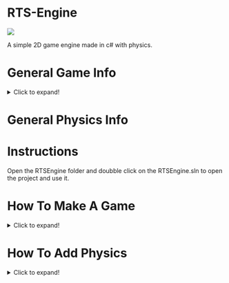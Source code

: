 # RTS-Engine
![](https://img.shields.io/github/repo-size/RTSProductions/RTSEngine?style=for-the-badge)

A simple 2D game engine made in c# with physics.

# General Game Info
<details>
  <summary>Click to expand!</summary>
  
## Sprites
A sprite or `Sprite2D` takes 4 arguments
```cs
Sprite2D(Vector2 Position, Vector2 Scale, string Directory, String Tag)
```
A vector 2 for position, a vector 2 for scale, a string for the directory of the sprite, and a string for the tag.
DIRECTORY:
To get the directory of a sprite got to `RTSEngine\RTSEngine\Assets\Sprites\PNG` these are all the avalable sprites, if a sprite isn't in here or a folder wich
contains sprites isn't here make sure to move it to `RTSEngine\RTSEngine\Assets\Sprites\PNG`

TAG:
A tag can be used to group many sprites and do things like only colliding with a serten tag
```cs
if (sprite.IsColliding("Ground"))
{
    //Do something.
}
```

## Log
`Log` is a class with four functions that can be used to log a message to the consel windo
```cs
Log.Normal("A Normal Log");

Log.Info("An Info Log");

Log.Warning("A Warning Log");

Log.Error("An Error Log");
```
Each log will apear in different colors depending on wich function you use.

## Mathf
`Mathf` is a class with a few function that can be used with floats.

To intorpolate from 2 numbers use:
```cs
float amount = Mathf.Lerp(0, 2, 1) //Mathf.Lerp(float a, float a, float speed)
```

If you want to clamp a float inbetween two values use:
```cs
float value = 100

float amount = Mathf.Clamp(value, -90, 90) // Mathf.Clamp(float inital value, min, max)
```

## Vector 2
A `Vector2` can be used for the position or scale of an object.
```cs
Vector2 position = new Vector2(10, 100);
```
A vector 2 only has to variables `x` and `y` these are both floats that can be edited.
```cs
position.x = 30;
```
If you want to define a vector 2's x and y variables as zero when you create it instead of using `Vector2 position = new Vector2(0, 0);` you can use:
```cs
Vector2 position = Vector2.Zero();
```
If you want to move between two points instead of using `Mathf.Lerp()` for x and y you can use:
```cs
position = Vector2.Lerp(Vector2.Zero(), new Vector2(10, 10), speed) // Vector2.Lerp(Vector2 a, Vector2 b, float speed)
```

## Create A Runable Window
To create a window/game that will actaully run when you

In your class make sure it inherits from the main game engine class:
```cs
class Game  : RTSEngine.RTSEngine
```
Then add a struct and add ` : base(new Vector2(615, 515), "Game")` so that we get a screen
```cs
Public Game()  : base(new Vector2(615, 515), "Game") //A vector 2 for the size of the window and a string for the title of the window
{

}
```

Next add some oveides 
```cs
       public override void GetKeyDown(KeyEventArgs e)
        {
            
        }

        public override void GetKeyUp(KeyEventArgs e)
        {
            
        }

        public override void OnDraw()
        {
            
        }

        public override void OnLoad()
        {
            
        }

        public override void OnUpdate()
        {
            
        }
```
Note that you don't need to use all of them but they do need to be there
Next go to `Program.cs` and add 
```cs
Game game = new Game();
```

And now it should run.

  </details>
    
# General Physics Info

# Instructions
Open the RTSEngine folder and doubble click on the RTSEngine.sln to open the project and use it.
# How To Make A Game
<details>
  <summary>Click to expand!</summary>

## Pretutorial Info

before we start you need to understand some things about the code.                                                                      
VECTOR2:
A vector 2 is a float array with two variables `x` and `y` this can be used for the scale and the position of an object.

LOG:
Log is a class the can be used to log things to the consel window like this `Log.Normal("Hello World")` you can also use `Log.Info`, `Log.Warning`, and `Log.Error`.

SPRITE2D:
Sprite2D is a sprite that can be rendered, moved, sacled, destroyed, it can even collide with other sprites and you can also make it a physics object.
To creat a sprite use:
```cs
Sprite2D sprite = new Sprite2D(Vector2 Position, Vector2 Scale, String Directory, String Tag)
```
The position and scale are both vector2's the tag and directory are string's, for the position and scale use something like `new Vector2(10, 10)` for the tag use something that makes sence for the object like `Ground` or `Coin` and the directory is the diectory used to get the actual sprite, to find the directory of the sprite you want go to `Assets\Sprites\PNG` if you don't see the sprite your looking for or the folder the sprite is in the make sure its in the `Assets\Sprites\PNG(directory)` directory to see if it is there.

## Game Tutorial

first creat a class and call it something like `Game` or `Platformer` or `TopDown` or `Dungeon`

then replace all the using tags with these using tags.

```cs
using System;
using System.Collections.Generic;
using System.Linq;
using System.Text;
using System.Threading.Tasks;
using RTSEngine.RTSEngine;
using System.Drawing;
using System.Windows.Forms;
using System.Numerics;
using Box2DX.Dynamics;
using Box2DX.Collision;
using Box2DX.Common;
using Color = System.Drawing.Color;
```
then on the class add `: RTSEngine.RTSEngine` like this
```cs
    class ExampleGame : RTSEngine.RTSEngine
    {

    }
```

now your class should look like this:
```cs
using System;
using System.Collections.Generic;
using System.Linq;
using System.Text;
using System.Threading.Tasks;
using RTSEngine.RTSEngine;
using System.Drawing;
using System.Windows.Forms;
using System.Numerics;
using Box2DX.Dynamics;
using Box2DX.Collision;
using Box2DX.Common;
using Color = System.Drawing.Color;

namespace RTSEngine
{
    class ExampleGame : RTSEngine.RTSEngine
    {

    }
}

```
Next in the `Program` class replace the `DemoGame game = new DemoGame();` with `ExampleGame game = new ExampleGame();` like this:
```cs
using System;
using System.Collections.Generic;
using System.Linq;
using System.Text;
using System.Threading.Tasks;
using RTSEngine.RTSEngine;

namespace RTSEngine
{
    class Program
    {
        static void Main(string[] args)
        {
            ExampleGame game = new ExampleGame();
        }
    }
}
```
This will allow us to actaully play our game, but don't try it yet because we still have nothing
Now you should be getting an error on the class. Don't worry were about to fix that.

Add some overide voids
```cs
        public override void GetKeyDown(KeyEventArgs e)
        {
            
        }

        public override void GetKeyUp(KeyEventArgs e)
        {
            
        }

        public override void OnDraw()
        {
            
        }

        public override void OnLoad()
        {
            
        }

        public override void OnUpdate()
        {
            
        }
```
Now you should still be getting one error. That is because you need to add a struct.
So add this in the code
```cs
        public ExampleGame()
        {

        }
```
Now add on : `: base(new Vector2(615, 515), "Example Game")` Like this:
```cs
        public ExampleGame() : base(new Vector2(615, 515), "Example Game")
        {

        }
```
Now add some variables
```cs
        //the player
        Sprite2D player = null;

        bool left;
        bool right;
        bool up;
        bool down;
        Vector2 lastPos = Vector2.Zero();
        public float speed = 6;
```
Now in the `GetKeyDown` method add :
```cs
            if (e.KeyCode == Keys.W || e.KeyCode == Keys.Up) { up = true; }
            if (e.KeyCode == Keys.S || e.KeyCode == Keys.Down) { down = true; }
            if (e.KeyCode == Keys.A || e.KeyCode == Keys.Left) { left = true; }
            if (e.KeyCode == Keys.D || e.KeyCode == Keys.Right) { right = true; }
```
And in the `GetKeyUp` mothod add :
```cs
            if (e.KeyCode == Keys.W || e.KeyCode == Keys.Up) { up = false; }
            if (e.KeyCode == Keys.S || e.KeyCode == Keys.Down) { down = false; }
            if (e.KeyCode == Keys.A || e.KeyCode == Keys.Left) { left = false; }
            if (e.KeyCode == Keys.D || e.KeyCode == Keys.Right) { right = false; }
```
So now we are getting input from the player wich we can use to move.

Now in oder to make the player and the map we make a 2 dimentinal string array or `string[,] Map` then in the array us the `.` character for an empty space and use the `g` for a ground space also add the `j` for a jewel and `c` for a coin.
Like this:
```cs
        string[,] Map =
        {
            {"g","g","g","g","g","g","g"},
            {"g",".",".",".",".","c","g"},
            {"g","j",".","j","g","c","g"},
            {"g",".","g","g","g","c","g"},
            {"g",".","g","j","g",".","g"},
            {"g",".","g","j",".",".","g"},
            {"g","g","g","g","g","g","g"},
        };
```
This will be our map.
Now in the `OnLoad` method add three sprites that we can use for all the other spites to load in oder to make it more preforment and make it load faster. Also add change the backround color (optinal)
```cs
            BackroundColor = Color.Black;

            Sprite2D playerRef = new Sprite2D("Players/Player Green/playerGreen_walk1");
            Sprite2D groundRef = new Sprite2D("Tiles/Blue tiles/tileBlue_03");
            Sprite2D jewelRef = new Sprite2D("Items/yellowJewel");
            Sprite2D coinRef = new Sprite2D("Items/yellowCrystal");
```
Back in the `OnLoad` method creat two for loops like this:
```cs
           for (int i = 0; i < Map.GetLength(1); i++)
           {
                for (int j = 0; j  < Map.GetLength(0); j ++)
                {

                }
            }
```
This way we can loop through each character in the array.
Now we will make it so that the sprites will render.
Add this in the second for loop :
```cs
if (Map[j, i] == "g")
{
    new Sprite2D(new Vector2(i * 50, j * 50), new Vector2(50, 50), groundRef, "Ground");
}
if (Map[j, i] == "j")
{
    new Sprite2D(new Vector2(i * 50 + 15, j * 50 + 15), new Vector2(25, 25), jewelRef, "Jewel");
}
if (Map[j, i] == "c")
{
    new Sprite2D(new Vector2(i * 50 + 15, j * 50 + 15), new Vector2(25, 25), coinRef, "Coin");
}
```
Now if we hit play we should see a nice little map for the player to wonder around in.
So right now our script should look like this:
```cs
using System;
using System.Collections.Generic;
using System.Linq;
using System.Text;
using System.Threading.Tasks;
using RTSEngine.RTSEngine;
using System.Drawing;
using System.Windows.Forms;
using System.Numerics;
using Box2DX.Dynamics;
using Box2DX.Collision;
using Box2DX.Common;
using Color = System.Drawing.Color;

namespace RTSEngine
{
    class ExampleGame : RTSEngine.RTSEngine
    {
        //the player
        Sprite2D player = null;

        bool left;
        bool right;
        bool up;
        bool down;
        Vector2 lastPos = Vector2.Zero();
        public float speed = 6;

        string[,] Map =
        {
            {"g","g","g","g","g","g","g"},
            {"g",".",".",".",".","c","g"},
            {"g","j",".","j","g","c","g"},
            {"g",".","g","g","g","c","g"},
            {"g",".","g","j","g",".","g"},
            {"g",".","g","j",".",".","g"},
            {"g","g","g","g","g","g","g"},
        };

        public ExampleGame() : base(new Vector2(615, 515), "RTS Engine Demo")
        {

        }

        public override void GetKeyDown(KeyEventArgs e)
        {
            if (e.KeyCode == Keys.W || e.KeyCode == Keys.Up) { up = true; }
            if (e.KeyCode == Keys.S || e.KeyCode == Keys.Down) { down = true; }
            if (e.KeyCode == Keys.A || e.KeyCode == Keys.Left) { left = true; }
            if (e.KeyCode == Keys.D || e.KeyCode == Keys.Right) { right = true; }
        }

        public override void GetKeyUp(KeyEventArgs e)
        {
            if (e.KeyCode == Keys.W || e.KeyCode == Keys.Up) { up = false; }
            if (e.KeyCode == Keys.S || e.KeyCode == Keys.Down) { down = false; }
            if (e.KeyCode == Keys.A || e.KeyCode == Keys.Left) { left = false; }
            if (e.KeyCode == Keys.D || e.KeyCode == Keys.Right) { right = false; }
        }

        public override void OnDraw()
        {
            
        }

        public override void OnLoad()
        {
            BackroundColor = Color.Black;

            Sprite2D groundRef = new Sprite2D("Tiles/Blue tiles/tileBlue_03");
            Sprite2D jewelRef = new Sprite2D("Items/yellowJewel");
            Sprite2D coinRef = new Sprite2D("Items/yellowCrystal");

            for (int i = 0; i < Map.GetLength(1); i++)
            {
                for (int j = 0; j < Map.GetLength(0); j++)
                {
                    if (Map[j, i] == "g")
                    {
                        new Sprite2D(new Vector2(i * 50, j * 50), new Vector2(50, 50), groundRef, "Ground");
                    }
                    if (Map[j, i] == "j")
                    {
                        new Sprite2D(new Vector2(i * 50 + 15, j * 50 + 15), new Vector2(25, 25), jewelRef, "Jewel");
                    }
                    if (Map[j, i] == "c")
                    {
                        new Sprite2D(new Vector2(i * 50 + 15, j * 50 + 15), new Vector2(25, 25), coinRef, "Coin");
                    }
                }
            }
        }

        public override void OnUpdate()
        {
            
        }
    }
}
```
Now we need to add the player
In the map array add a `p` for the player like this:
```cs
        string[,] Map =
        {
            {"g","g","g","g","g","g","g"},
            {"g",".",".",".",".","c","g"},
            {"g","j","p","j","g","c","g"},
            {"g",".","g","g","g","c","g"},
            {"g",".","g","j","g",".","g"},
            {"g",".","g","j",".",".","g"},
            {"g","g","g","g","g","g","g"},
        };
```
Then in the second for loop add another if statment:
```cs
if (Map[j, i] == "p")
{
    player = new Sprite2D(new Vector2(i * 50, j * 50), new Vector2(30, 40), playerRef, "Player");
}
```
Now if we start we should see a little green blob where you put the `p`.
But we can't move him, luckly we are reciveing input from the player so all we need to do is use it.
So in the `OnUpdate` method add:
```cs
            if (player != null)
            {

            }
```
Now we can use the input bools.
First add the y axsis like this:
```cs
                if (up)
                {
                    player.Position.y -= speed;
                }
                if (down)
                {
                    player.Position.y += speed;
                }
```
Now add the x axsis:
```cs
                if (left)
                {
                    player.Position.x -= speed;
                }
                if (right)
                {
                    player.Position.x += speed;
                }
```
Now if we start the game we have a little green player that can move round, fun!
But it wont collide with the walls.
So we need to make it registor the collsion, luckly the `Sprite2D` does all the work for us.
So next lets add this:
```cs
                if (player.IsColliding("Ground") != null)
                {

                }
```
In the collide statment add:
```cs
                    player.Position.x = lastPos.x;
                    player.Position.y = lastPos.y;
```
This checks if were colliding with the walls and if so makes it so we can't move through the walls!
Now add an else statment so we can update the lasp position of the player:
```cs
                else
                {
                    lastPos.x = player.Position.x;
                    lastPos.y = player.Position.y;
                }
```
Now if you play it you will notice that we can't collect the coins and jewels
So first add:
```cs
                Sprite2D jewel = player.IsColliding("Jewel");
                if (jewel != null)
                {
                    jewel.DestroySelf();
                }
```
This will make it so we can collect the jewels.
Now do the same thing with the coins like this:
```cs
                Sprite2D coin = player.IsColliding("Coin");
                if (coin != null)
                {
                    coin.DestroySelf();
                }
```
So now we can collect the coins, great!
So now our basic game is done, awesome!
So your script should look like this:
```cs
using System;
using System.Collections.Generic;
using System.Linq;
using System.Text;
using System.Threading.Tasks;
using RTSEngine.RTSEngine;
using System.Drawing;
using System.Windows.Forms;
using System.Numerics;
using Box2DX.Dynamics;
using Box2DX.Collision;
using Box2DX.Common;
using Color = System.Drawing.Color;

namespace RTSEngine
{
    class ExampleGame : RTSEngine.RTSEngine
    {
        //the player
        Sprite2D player = null;

        bool left;
        bool right;
        bool up;
        bool down;
        Vector2 lastPos = Vector2.Zero();
        public float speed = 6;

        string[,] Map =
        {
            {"g","g","g","g","g","g","g"},
            {"g",".",".",".",".","c","g"},
            {"g","j","p","j","g","c","g"},
            {"g",".","g","g","g","c","g"},
            {"g",".","g","j","g",".","g"},
            {"g",".","g","j",".",".","g"},
            {"g","g","g","g","g","g","g"},
        };

        public ExampleGame() : base(new Vector2(615, 515), "RTS Engine Demo")
        {

        }

        public override void GetKeyDown(KeyEventArgs e)
        {
            if (e.KeyCode == Keys.W || e.KeyCode == Keys.Up) { up = true; }
            if (e.KeyCode == Keys.S || e.KeyCode == Keys.Down) { down = true; }
            if (e.KeyCode == Keys.A || e.KeyCode == Keys.Left) { left = true; }
            if (e.KeyCode == Keys.D || e.KeyCode == Keys.Right) { right = true; }
        }

        public override void GetKeyUp(KeyEventArgs e)
        {
            if (e.KeyCode == Keys.W || e.KeyCode == Keys.Up) { up = false; }
            if (e.KeyCode == Keys.S || e.KeyCode == Keys.Down) { down = false; }
            if (e.KeyCode == Keys.A || e.KeyCode == Keys.Left) { left = false; }
            if (e.KeyCode == Keys.D || e.KeyCode == Keys.Right) { right = false; }
        }

        public override void OnDraw()
        {
            
        }

        public override void OnLoad()
        {
            BackroundColor = Color.Black;

            Sprite2D playerRef = new Sprite2D("Players/Player Green/playerGreen_walk1");
            Sprite2D groundRef = new Sprite2D("Tiles/Blue tiles/tileBlue_03");
            Sprite2D jewelRef = new Sprite2D("Items/yellowJewel");
            Sprite2D coinRef = new Sprite2D("Items/yellowCrystal");

            for (int i = 0; i < Map.GetLength(1); i++)
            {
                for (int j = 0; j < Map.GetLength(0); j++)
                {
                    if (Map[j, i] == "g")
                    {
                        new Sprite2D(new Vector2(i * 50, j * 50), new Vector2(50, 50), groundRef, "Ground");
                    }
                    if (Map[j, i] == "j")
                    {
                        new Sprite2D(new Vector2(i * 50 + 15, j * 50 + 15), new Vector2(25, 25), jewelRef, "Jewel");
                    }
                    if (Map[j, i] == "c")
                    {
                        new Sprite2D(new Vector2(i * 50 + 15, j * 50 + 15), new Vector2(25, 25), coinRef, "Coin");
                    }
                    if (Map[j, i] == "p")
                    {
                        player = new Sprite2D(new Vector2(i * 50, j * 50), new Vector2(30, 40), playerRef, "Player");
                    }
                }
            }
        }

        public override void OnUpdate()
        {
            if (player != null)
            {
                if (up)
                {
                    player.Position.y -= speed;
                }
                if (down)
                {
                    player.Position.y += speed;
                }
                if (left)
                {
                    player.Position.x -= speed;
                }
                if (right)
                {
                    player.Position.x += speed;
                }

                if (player.IsColliding("Ground") != null)
                {
                    player.Position.x = lastPos.x;
                    player.Position.y = lastPos.y;
                }
                else
                {
                    lastPos.x = player.Position.x;
                    lastPos.y = player.Position.y;
                }

                Sprite2D jewel = player.IsColliding("Jewel");
                if (jewel != null)
                {
                    jewel.DestroySelf();
                }

                Sprite2D coin = player.IsColliding("Coin");
                if (coin != null)
                {
                    coin.DestroySelf();
                }
            }
        }
    }
}
```
Now for a little bonus we'll make a new big map
First change the map array to this:
```cs
        string[,] Map =
        {
            {"g", "g", "g", "g", "g", "g", "g", "g", "g", "g", "g", "g", "g", "g", "g"},
            {"g", ".", ".", ".", ".", ".", "g", ".", ".", "c", ".", "j", "g", "j", "g"},
            {"g", ".", "g", ".", ".", ".", "g", ".", ".", "g", ".", "j", "g", "j", "g"},
            {"g", ".", "g", ".", ".", ".", "g", ".", ".", "g", ".", "j", "g", "j", "g"},
            {"g", "c", "g", ".", ".", ".", "g", ".", ".", "g", ".", ".", "g", "j", "g"},
            {"g", "c", "g", ".", ".", ".", "g", ".", "g", "g", "g", ".", "g", "j", "g"},
            {"g", "c", "g", "c", ".", ".", "g", ".", ".", ".", "g", ".", "g", "c", "g"},
            {"g", ".", "g", "g", "g", ".", "g", ".", ".", ".", "g", ".", "g", "c", "g"},
            {"g", ".", "g", "p", "g", ".", "g", "g", "g", ".", "g", ".", "g", "c", "g"},
            {"g", ".", "g", ".", "g", ".", "g", ".", ".", ".", "g", ".", "g", "c", "g"},
            {"g", ".", ".", ".", "g", ".", "j", ".", ".", ".", "g", ".", ".", "c", "g"},
            {"g", "g", "g", "g", "g", "g", "g", "g", "g", "g", "g", "g", "g", "g", "g"},
        };
```
And in the `OnLoad` method add:
```cs
            CameraZoom = new Vector2(.8f, .8f);
```
To zoom out the camera.
So now our script should look like this:
```cs
using System;
using System.Collections.Generic;
using System.Linq;
using System.Text;
using System.Threading.Tasks;
using RTSEngine.RTSEngine;
using System.Drawing;
using System.Windows.Forms;
using System.Numerics;
using Box2DX.Dynamics;
using Box2DX.Collision;
using Box2DX.Common;
using Color = System.Drawing.Color;

namespace RTSEngine
{
    class ExampleGame : RTSEngine.RTSEngine
    {
        //the player
        Sprite2D player = null;

        bool left;
        bool right;
        bool up;
        bool down;
        Vector2 lastPos = Vector2.Zero();
        public float speed = 6;

        string[,] Map =
        {
            {"g", "g", "g", "g", "g", "g", "g", "g", "g", "g", "g", "g", "g", "g", "g"},
            {"g", ".", ".", ".", ".", ".", "g", ".", ".", "c", ".", "j", "g", "j", "g"},
            {"g", ".", "g", ".", ".", ".", "g", ".", ".", "g", ".", "j", "g", "j", "g"},
            {"g", ".", "g", ".", ".", ".", "g", ".", ".", "g", ".", "j", "g", "j", "g"},
            {"g", "c", "g", ".", ".", ".", "g", ".", ".", "g", ".", ".", "g", "j", "g"},
            {"g", "c", "g", ".", ".", ".", "g", ".", "g", "g", "g", ".", "g", "j", "g"},
            {"g", "c", "g", "c", ".", ".", "g", ".", ".", ".", "g", ".", "g", "c", "g"},
            {"g", ".", "g", "g", "g", ".", "g", ".", ".", ".", "g", ".", "g", "c", "g"},
            {"g", ".", "g", "p", "g", ".", "g", "g", "g", ".", "g", ".", "g", "c", "g"},
            {"g", ".", "g", ".", "g", ".", "g", ".", ".", ".", "g", ".", "g", "c", "g"},
            {"g", ".", ".", ".", "g", ".", "j", ".", ".", ".", "g", ".", ".", "c", "g"},
            {"g", "g", "g", "g", "g", "g", "g", "g", "g", "g", "g", "g", "g", "g", "g"},
        };

        public ExampleGame() : base(new Vector2(615, 515), "RTS Engine Demo")
        {

        }

        public override void GetKeyDown(KeyEventArgs e)
        {
            if (e.KeyCode == Keys.W || e.KeyCode == Keys.Up) { up = true; }
            if (e.KeyCode == Keys.S || e.KeyCode == Keys.Down) { down = true; }
            if (e.KeyCode == Keys.A || e.KeyCode == Keys.Left) { left = true; }
            if (e.KeyCode == Keys.D || e.KeyCode == Keys.Right) { right = true; }
        }

        public override void GetKeyUp(KeyEventArgs e)
        {
            if (e.KeyCode == Keys.W || e.KeyCode == Keys.Up) { up = false; }
            if (e.KeyCode == Keys.S || e.KeyCode == Keys.Down) { down = false; }
            if (e.KeyCode == Keys.A || e.KeyCode == Keys.Left) { left = false; }
            if (e.KeyCode == Keys.D || e.KeyCode == Keys.Right) { right = false; }
        }

        public override void OnDraw()
        {
            
        }

        public override void OnLoad()
        {
            BackroundColor = Color.Black;

            Sprite2D playerRef = new Sprite2D("Players/Player Green/playerGreen_walk1");
            Sprite2D groundRef = new Sprite2D("Tiles/Blue tiles/tileBlue_03");
            Sprite2D jewelRef = new Sprite2D("Items/yellowJewel");
            Sprite2D coinRef = new Sprite2D("Items/yellowCrystal");

            CameraZoom = new Vector2(.8f, .8f);

            for (int i = 0; i < Map.GetLength(1); i++)
            {
                for (int j = 0; j < Map.GetLength(0); j++)
                {
                    if (Map[j, i] == "g")
                    {
                        new Sprite2D(new Vector2(i * 50, j * 50), new Vector2(50, 50), groundRef, "Ground");
                    }
                    if (Map[j, i] == "j")
                    {
                        new Sprite2D(new Vector2(i * 50 + 15, j * 50 + 15), new Vector2(25, 25), jewelRef, "Jewel");
                    }
                    if (Map[j, i] == "c")
                    {
                        new Sprite2D(new Vector2(i * 50 + 15, j * 50 + 15), new Vector2(25, 25), coinRef, "Coin");
                    }
                    if (Map[j, i] == "p")
                    {
                        player = new Sprite2D(new Vector2(i * 50, j * 50), new Vector2(30, 40), playerRef, "Player");
                    }
                }
            }
        }

        public override void OnUpdate()
        {
            if (player != null)
            {
                if (up)
                {
                    player.Position.y -= speed;
                }
                if (down)
                {
                    player.Position.y += speed;
                }
                if (left)
                {
                    player.Position.x -= speed;
                }
                if (right)
                {
                    player.Position.x += speed;
                }

                if (player.IsColliding("Ground") != null)
                {
                    player.Position.x = lastPos.x;
                    player.Position.y = lastPos.y;
                }
                else
                {
                    lastPos.x = player.Position.x;
                    lastPos.y = player.Position.y;
                }

                Sprite2D jewel = player.IsColliding("Jewel");
                if (jewel != null)
                {
                    jewel.DestroySelf();
                }

                Sprite2D coin = player.IsColliding("Coin");
                if (coin != null)
                {
                    coin.DestroySelf();
                }
            }
        }
    }
}
```
And if you play it we are in a huge map, awesome!
So thats it now you can make your own games!
</details>

# How To Add Physics
<details>
  <summary>Click to expand!</summary>
  
## Pretutorial Info
This project is using [Boc2DNet](https://github.com/codeyu/Box2DNet) a C# port of [Box2D](https://box2d.org/documentation/) for C++

The physics is only for the a `Sprite2D`.

`CreateDynamic()`
use `CreateDynamic()` to create a dynamic physics object like this:
```cs
Sprite2D sprite = new Sprite2D(Position, Scale, Dorectory, Tag);

sprite.CreateDynamic();
```
`UpdatePostion()`
in the `OnUpdate` method use `UpdatePostion()` function to update the position of the physics object based uning the dynamic object's postion.
```cs
Sprite2D sprite = new Sprite2D(Position, Scale, Dorectory, Tag);

sprite.UpdatePostion();
```

## Physics Tutorial
Create a new class called `PhyiscsGame` or `FallingCreate` or `Physics`.
Next add these using tags
```cs
using System;
using System.Collections.Generic;
using System.Linq;
using System.Text;
using System.Threading.Tasks;
using RTSEngine.RTSEngine;
using System.Drawing;
using System.Windows.Forms;
using System.Numerics;
using Box2DX.Dynamics;
using Box2DX.Collision;
using Box2DX.Common;
using Color = System.Drawing.Color;
```

next add `: RTSEngine.RTSEngine` onto the class file so it inherits for the game engine:
```cs
    class PhysicsExample : RTSEngine.RTSEngine
    {

    }
```

Next we need to add some functions for loading, updating, drawing, and getting input:
```cs
        public override void GetKeyDown(KeyEventArgs e)
        {
            
        }

        public override void GetKeyUp(KeyEventArgs e)
        {
            
        }

        public override void OnDraw()
        {
            
        }

        public override void OnLoad()
        {
            
        }

        public override void OnUpdate()
        {
            
        }
```
Next add a struct and add `: base(new Vector2(515, 515), "RTS Physics Example")` onto it
```cs
        public PhysicsExample() : base(new Vector2(515, 515), "RTS Physics Example")
        {

        }
```

Now go into the `Program.cs` file and replace what ever game your running with `PhysicsExample game = new PhysicsExample()`

Now add some variables
```cs
        //Physics crate
        Sprite2D box = null;

        //New gravity
        Vector2 CurrentGravity = new Vector2(0.0f, 100.0f);
```

Then add a string for the map that can be a barrier
```cs
        //the map
        string[,] Map =
        {
            {".", ".", ".", ".", ".", ".", ".", ".", ".", ".", ".", ".", ".", ".", "."},
            {".", ".", ".", ".", ".", ".", ".", ".", ".", ".", ".", ".", ".", ".", "."},
            {".", ".", ".", ".", ".", ".", ".", ".", ".", ".", ".", ".", ".", ".", "."},
            {".", ".", ".", ".", ".", ".", ".", ".", ".", ".", ".", ".", ".", ".", "."},
            {".", ".", ".", ".", ".", ".", ".", ".", ".", ".", ".", ".", ".", ".", "."},
            {".", ".", ".", ".", ".", ".", ".", ".", ".", ".", ".", ".", ".", ".", "."},
            {".", ".", ".", ".", ".", ".", ".", ".", ".", ".", ".", ".", ".", ".", "."},
            {".", ".", ".", ".", ".", ".", ".", ".", ".", ".", ".", ".", ".", ".", "."},
            {".", ".", ".", ".", ".", ".", ".", ".", ".", ".", ".", ".", ".", ".", "."},
            {".", ".", ".", ".", ".", ".", ".", ".", ".", ".", ".", ".", ".", ".", "."},
            {".", ".", ".", ".", ".", ".", ".", ".", ".", ".", ".", ".", ".", ".", "."},
            {"g", "g", "g", "g", "g", "g", "g", "g", "g", "g", "g", "g", "g", "g", "g"},
        };
```

now in add some things to the `OnLoad` method
```cs
            Sprite2D groundRef = new Sprite2D("Tiles/Blue tiles/tileBlue_03");

            gravity = new Vec2(CurrentGravity.x, CurrentGravity.y);

            BackroundColor = Color.Aqua;

            box = new Sprite2D(new Vector2(225, 0), new Vector2(50, 50), "Crate", "Box");

            box.CreateDynamic();
```

Now we need to make the barrier
```cs
            for (int i = 0; i < Map.GetLength(1); i++)
            {
                for (int j = 0; j < Map.GetLength(0); j++)
                {
                    if (Map[j, i] == "g")
                    {
                        new Sprite2D(new Vector2(i * 50, j * 50), new Vector2(50, 50), groundRef, "Ground");
                    }

                }
            }
```

Now lets create a new function for creating the create when its gone
```cs
        void CreatBox()
        {
            if (box == null)
            {
                box = new Sprite2D(new Vector2(225, 0), new Vector2(50, 50), "Crate", "Box");

                box.CreateDynamic();
            }
        }
```

Now in the `OnUpdate` method add some things so the crate will move and so we can destroy it once it hits the barrier and so we can create a new box once the old one is destroyed
```cs
           if (box == null)
            {
                CreatBox();
            }

            if (box != null)
            {
                box.UpdatePosition();

                if (box.IsColliding("Ground") != null)
                {
                    box.DestroySelf();

                    box = null;
                }
            }
```
Now if you play the game you should see a create falling in the sky, and around when it exits the screen you should see a new one apear.

This is the whole script
```cs
using System;
using System.Collections.Generic;
using System.Linq;
using System.Text;
using System.Threading.Tasks;
using RTSEngine.RTSEngine;
using System.Drawing;
using System.Windows.Forms;
using System.Numerics;
using Box2DX.Dynamics;
using Box2DX.Collision;
using Box2DX.Common;
using Color = System.Drawing.Color;

namespace RTSEngine
{
    class PhysicsExample : RTSEngine.RTSEngine
    {

        //Physics crate
        Sprite2D box = null;

        //New gravity
        Vector2 CurrentGravity = new Vector2(0.0f, 100.0f);

        //the map
        string[,] Map =
        {
            {".", ".", ".", ".", ".", ".", ".", ".", ".", ".", ".", ".", ".", ".", "."},
            {".", ".", ".", ".", ".", ".", ".", ".", ".", ".", ".", ".", ".", ".", "."},
            {".", ".", ".", ".", ".", ".", ".", ".", ".", ".", ".", ".", ".", ".", "."},
            {".", ".", ".", ".", ".", ".", ".", ".", ".", ".", ".", ".", ".", ".", "."},
            {".", ".", ".", ".", ".", ".", ".", ".", ".", ".", ".", ".", ".", ".", "."},
            {".", ".", ".", ".", ".", ".", ".", ".", ".", ".", ".", ".", ".", ".", "."},
            {".", ".", ".", ".", ".", ".", ".", ".", ".", ".", ".", ".", ".", ".", "."},
            {".", ".", ".", ".", ".", ".", ".", ".", ".", ".", ".", ".", ".", ".", "."},
            {".", ".", ".", ".", ".", ".", ".", ".", ".", ".", ".", ".", ".", ".", "."},
            {".", ".", ".", ".", ".", ".", ".", ".", ".", ".", ".", ".", ".", ".", "."},
            {".", ".", ".", ".", ".", ".", ".", ".", ".", ".", ".", ".", ".", ".", "."},
            {"g", "g", "g", "g", "g", "g", "g", "g", "g", "g", "g", "g", "g", "g", "g"},
        };

        public PhysicsExample() : base(new Vector2(515, 515), "RTS Physics Example")
        {

        }

        public override void GetKeyDown(KeyEventArgs e)
        {

        }

        public override void GetKeyUp(KeyEventArgs e)
        {

        }

        public override void OnDraw()
        {

        }

        public override void OnLoad()
        {
            Sprite2D groundRef = new Sprite2D("Tiles/Blue tiles/tileBlue_03");

            gravity = new Vec2(CurrentGravity.x, CurrentGravity.y);

            BackroundColor = Color.Aqua;

            box = new Sprite2D(new Vector2(225, 0), new Vector2(50, 50), "Crate", "Box");

            box.CreateDynamic();

            for (int i = 0; i < Map.GetLength(1); i++)
            {
                for (int j = 0; j < Map.GetLength(0); j++)
                {
                    if (Map[j, i] == "g")
                    {
                        new Sprite2D(new Vector2(i * 50, j * 50), new Vector2(50, 50), groundRef, "Ground");
                    }

                }
            }
        }

        public override void OnUpdate()
        {
            if (box == null)
            {
                CreatBox();
            }

            if (box != null)
            {
                box.UpdatePosition();

                if (box.IsColliding("Ground") != null)
                {
                    box.DestroySelf();

                    box = null;
                }
            }
        }
        void CreatBox()
        {
            if (box == null)
            {
                box = new Sprite2D(new Vector2(225, 0), new Vector2(50, 50), "Crate", "Box");

                box.CreateDynamic();
            }
        }
    }
}

```

  </details>

